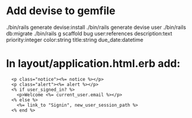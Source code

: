 # Add devise to gemfile

./bin/rails generate devise:install
./bin/rails generate devise user
./bin/rails db:migrate
./bin/rails g scaffold bug user:references description:text priority:integer color:string title:string due_date:datetime

# In layout/application.html.erb add:

```
  <p class="notice"><%= notice %></p>
  <p class="alert"><%= alert %></p>
  <% if user_signed_in? %>
    <p>Welcome <%= current_user.email %></p>
  <% else %>
    <%= link_to "Signin", new_user_session_path %>
  <% end %>
```
